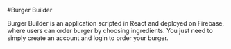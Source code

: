 #Burger Builder

Burger Builder is an application scripted in React and deployed on Firebase, where users can order burger by choosing ingredients. You just need to simply create an account and login to order your burger.
